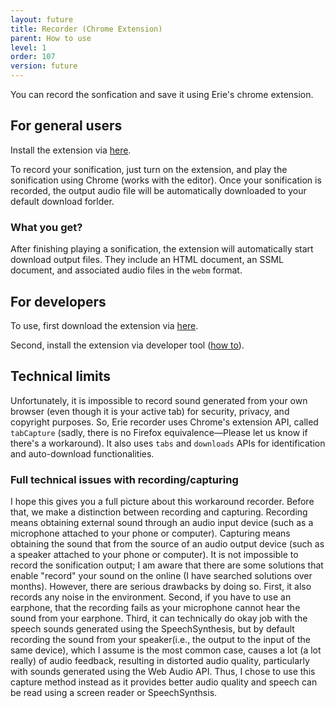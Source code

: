 ```yaml
---
layout: future
title: Recorder (Chrome Extension)
parent: How to use
level: 1
order: 107
version: future
---
```


You can record the sonfication and save it using Erie's chrome extension.

## For general users

Install the extension via [here](https://chromewebstore.google.com/detail/erie-recorder-for-chrome/efbafkmjeinnnkjlkipfmpcbglbjgedc).

To record your sonification, just turn on the extension, and play the sonification using Chrome (works with the editor).
Once your sonification is recorded, the output audio file will be automatically downloaded to your default download forlder.

### What you get?

After finishing playing a sonification, the extension will automatically start download output files.
They include an HTML document, an SSML document, and associated audio files in the `webm` format.

## For developers

To use, first download the extension via [here](https://github.com/see-mike-out/erie-chrome-ext).

Second, install the extension via developer tool ([how to](https://developer.chrome.com/docs/extensions/mv3/getstarted/development-basics/#load-unpacked)).

## Technical limits

Unfortunately, it is impossible to record sound generated from your own browser (even though it is your active tab) for security, privacy, and copyright purposes.
So, Erie recorder uses Chrome's extension API, called `tabCapture` (sadly, there is no Firefox equivalence—Please let us know if there's a workaround).
It also uses `tabs` and `downloads` APIs for identification and auto-download functionalities.

### Full technical issues with recording/capturing

I hope this gives you a full picture about this workaround recorder.
Before that, we make a distinction between recording and capturing.
Recording means obtaining external sound through an audio input device (such as a microphone attached to your phone or computer).
Capturing means obtaining the sound that from the source of an audio output device (such as a speaker attached to your phone or computer).
It is not impossible to record the sonification output; I am aware that there are some solutions that enable "record" your sound on the online (I have searched solutions over months).
However, there are serious drawbacks by doing so.
First, it also records any noise in the environment.
Second, if you have to use an earphone, that the recording fails as your microphone cannot hear the sound from your earphone.
Third, it can technically do okay job with the speech sounds generated using the SpeechSynthesis, but by default recording the sound from your speaker(i.e., the output to the input of the same device), which I assume is the most common case, causes a lot (a lot really) of audio feedback, resulting in distorted audio quality, particularly with sounds generated using the Web Audio API.
Thus, I chose to use this capture method instead as it provides better audio quality and speech can be read using a screen reader or SpeechSynthsis.

